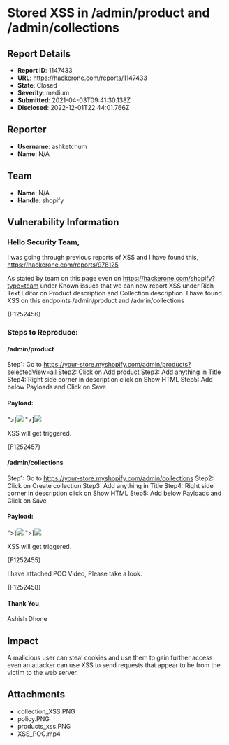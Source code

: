 # Stored XSS in /admin/product and /admin/collections

## Report Details
- **Report ID**: 1147433
- **URL**: https://hackerone.com/reports/1147433
- **State**: Closed
- **Severity**: medium
- **Submitted**: 2021-04-03T09:41:30.138Z
- **Disclosed**: 2022-12-01T22:44:01.766Z

## Reporter
- **Username**: ashketchum
- **Name**: N/A

## Team
- **Name**: N/A
- **Handle**: shopify

## Vulnerability Information
### Hello Security Team,

I was going through previous reports of XSS and I have found this,
https://hackerone.com/reports/978125

As stated by team on this page even on https://hackerone.com/shopify?type=team under Known issues
 that we can now report XSS under Rich Text Editor on Product description and Collection description. 
I have found XSS on this endpoints /admin/product and /admin/collections

{F1252456}

### Steps to Reproduce:
#### /admin/product

Step1: Go to https://your-store.myshopify.com/admin/products?selectedView=all
Step2: Click on Add product 
Step3: Add anything in Title
Step4: Right side corner in description click on Show HTML
Step5: Add below Payloads and Click on Save

#### Payload: 
">\]<img src=x onerror=alert(document.domain)>  ">\]<img src=x onerror=alert(document.cookie)>
      
XSS will get triggered.

{F1252457}

#### /admin/collections

Step1: Go to https://your-store.myshopify.com/admin/collections
Step2: Click on Create collection
Step3: Add anything in Title
Step4: Right side corner in description click on Show HTML
Step5: Add below Payloads and Click on Save

#### Payload: 
">\]<img src=x onerror=alert(document.domain)>  ">\]<img src=x onerror=alert(document.cookie)>
      
XSS will get triggered.

{F1252455}

I have attached POC Video, Please take a look.

{F1252458}

#### Thank You
Ashish Dhone

## Impact

A malicious user can steal cookies and use them to gain further access even an attacker can use XSS to send requests that appear to be from the victim to the web server.

## Attachments
- collection_XSS.PNG
- policy.PNG
- products_xss.PNG
- XSS_POC.mp4
